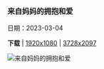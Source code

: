 ### 来自妈妈的拥抱和爱

日期：2023-03-04

**下载**  |  [1920x1080](https://cn.bing.com/th?id=OHR.HuggingKanga_ZH-CN1045131695_1920x1080.jpg)  |  [3728x2097](https://cn.bing.com/th?id=OHR.HuggingKanga_ZH-CN1045131695_UHD.jpg)

![来自妈妈的拥抱和爱](https://cn.bing.com/th?id=OHR.HuggingKanga_ZH-CN1045131695_1920x1080.jpg "袋鼠妈妈和宝宝 (© Belle Ciezak/Shutterstock)")

